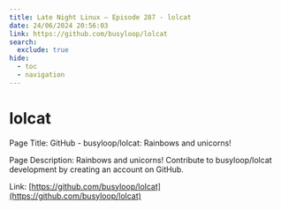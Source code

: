 ```yaml
---
title: Late Night Linux – Episode 287 - lolcat
date: 24/06/2024 20:56:03
link: https://github.com/busyloop/lolcat
search:
  exclude: true
hide:
  - toc
  - navigation
---
```


# lolcat

Page Title: GitHub - busyloop/lolcat: Rainbows and unicorns!

Page Description: Rainbows and unicorns! Contribute to busyloop/lolcat development by creating an account on GitHub. 

Link: [https://github.com/busyloop/lolcat](https://github.com/busyloop/lolcat)